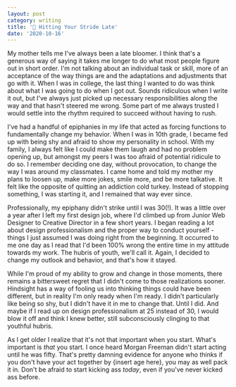 ```yaml
---
layout: post
category: writing
title: '👟 Hitting Your Stride Late'
date: '2020-10-16'
---
```


My mother tells me I've always been a late bloomer. I think that's a generous way of saying it takes me longer to do what most people figure out in short order. I'm not talking about an individual task or skill, more of an acceptance of the way things are and the adaptations and adjustments that go with it. When I was in college, the last thing I wanted to do was think about what I was going to do when I got out. Sounds ridiculous when I write it out, but I've always just picked up necessary responsibilities along the way and that hasn't steered me wrong. Some part of me always trusted I would settle into the rhythm required to succeed without having to rush.

<!--more-->

I've had a handful of epiphanies in my life that acted as forcing functions to fundamentally change my behavior. When I was in 10th grade, I became fed up with being shy and afraid to show my personality in school. With my family, I always felt like I could make them laugh and had no problem opening up, but amongst my peers I was too afraid of potential ridicule to do so. I remember deciding one day, without provocation, to change the way I was around my classmates. I came home and told my mother my plans to loosen up, make more jokes, smile more, and be more talkative. It felt like the opposite of quitting an addiction cold turkey. Instead of stopping something, I was starting it, and I remained that way ever since.

Professionally, my epiphany didn't strike until I was 30(!). It was a little over a year after I left my first design job, where I'd climbed up from Junior Web Designer to Creative Director in a few short years. I began reading a lot about design professionalism and the proper way to conduct yourself - things I just assumed I was doing right from the beginning. It occurred to me one day as I read that I'd been 100% wrong the entire time in my attitude towards my work. The hubris of youth, we'll call it. Again, I decided to change my outlook and behavior, and that's how it stayed.

While I'm proud of my ability to grow and change in those moments, there remains a bittersweet regret that I didn't come to those realizations sooner. Hindsight has a way of fooling us into thinking things could have been different, but in reality I'm only ready when I'm ready. I didn't particularly like being so shy, but I didn't have it in me to change that. Until I did. And maybe if I read up on design professionalism at 25 instead of 30, I would blow it off and think I knew better, still subconsciously clinging to that youthful hubris.

As I get older I realize that it's not that important when you start. What's important is _that_ you start. I once heard Morgan Freeman didn't start acting until he was fifty. That's pretty damning evidence for anyone who thinks if you don't have your act together by {insert age here}, you may as well pack it in. Don't be afraid to start kicking ass _today_, even if you've never kicked ass before.
